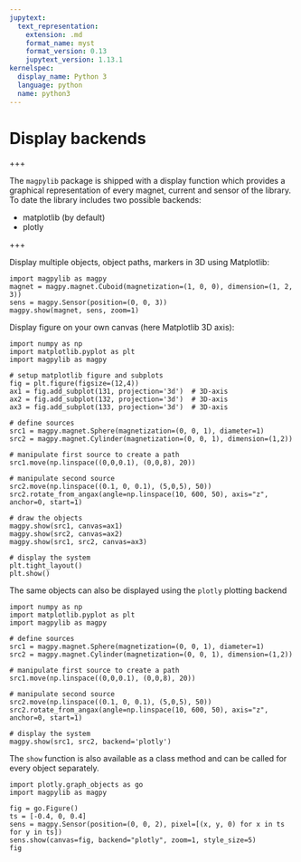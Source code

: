 ```yaml
---
jupytext:
  text_representation:
    extension: .md
    format_name: myst
    format_version: 0.13
    jupytext_version: 1.13.1
kernelspec:
  display_name: Python 3
  language: python
  name: python3
---
```


# Display backends

+++

The `magpylib` package is shipped with a display function which provides a graphical representation of every magnet, current and sensor of the library. To date the library includes two possible backends:

- matplotlib (by default)
- plotly

+++

Display multiple objects, object paths, markers in 3D using Matplotlib:

```{code-cell} ipython3
import magpylib as magpy
magnet = magpy.magnet.Cuboid(magnetization=(1, 0, 0), dimension=(1, 2, 3))
sens = magpy.Sensor(position=(0, 0, 3))
magpy.show(magnet, sens, zoom=1)
```

Display figure on your own canvas (here Matplotlib 3D axis):

```{code-cell} ipython3
import numpy as np
import matplotlib.pyplot as plt
import magpylib as magpy

# setup matplotlib figure and subplots
fig = plt.figure(figsize=(12,4))
ax1 = fig.add_subplot(131, projection='3d')  # 3D-axis
ax2 = fig.add_subplot(132, projection='3d')  # 3D-axis
ax3 = fig.add_subplot(133, projection='3d')  # 3D-axis

# define sources
src1 = magpy.magnet.Sphere(magnetization=(0, 0, 1), diameter=1)
src2 = magpy.magnet.Cylinder(magnetization=(0, 0, 1), dimension=(1,2))

# manipulate first source to create a path
src1.move(np.linspace((0,0,0.1), (0,0,8), 20))

# manipulate second source
src2.move(np.linspace((0.1, 0, 0.1), (5,0,5), 50))
src2.rotate_from_angax(angle=np.linspace(10, 600, 50), axis="z", anchor=0, start=1)

# draw the objects
magpy.show(src1, canvas=ax1)
magpy.show(src2, canvas=ax2)
magpy.show(src1, src2, canvas=ax3)

# display the system
plt.tight_layout()
plt.show()
```

The same objects can also be displayed using the `plotly` plotting backend

```{code-cell} ipython3
import numpy as np
import matplotlib.pyplot as plt
import magpylib as magpy

# define sources
src1 = magpy.magnet.Sphere(magnetization=(0, 0, 1), diameter=1)
src2 = magpy.magnet.Cylinder(magnetization=(0, 0, 1), dimension=(1,2))

# manipulate first source to create a path
src1.move(np.linspace((0,0,0.1), (0,0,8), 20))

# manipulate second source
src2.move(np.linspace((0.1, 0, 0.1), (5,0,5), 50))
src2.rotate_from_angax(angle=np.linspace(10, 600, 50), axis="z", anchor=0, start=1)

# display the system
magpy.show(src1, src2, backend='plotly')
```

The `show` function is also available as a class method and can be called for every object separately.

```{code-cell} ipython3
import plotly.graph_objects as go
import magpylib as magpy

fig = go.Figure()
ts = [-0.4, 0, 0.4]
sens = magpy.Sensor(position=(0, 0, 2), pixel=[(x, y, 0) for x in ts for y in ts])
sens.show(canvas=fig, backend="plotly", zoom=1, style_size=5)
fig
```
